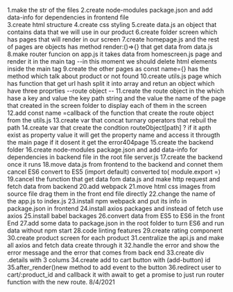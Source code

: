 1.make the str of the files
2.create node-modules package.json and add data-info for dependencies in frontend file  
3.create html structure
4.create css styling
5.create data.js an object that contains data that we will use in our product
6.create folder screen which has pages that will render in our screen
7.create homepage.js and the rest of pages are objects has method render:()=>{}
that get data from data.js
8.make router funcion on app.js it takes data from homescreen.js page and render it in the main tag --in this moment we should delete html elements inside the main tag
9.create the other pages as const name={} has the method which talk about product
or not found
10.create utils.js page which has function that get url hash split it into array
and retun an object which have three proprties --route object --
11.create the route object in the which hase a key and value the key path string
and the value the name of the page that created in the screen folder to display each of them in the screen
12.add const name =callback of the function that create the route object from the utils.js
13.create var that concat turnary operators that rebuil the path
14.create var that create the condtion routeObject[path] ? if it apth exist as property value it will get the property name and access it througth the main page
if it dosent it get the error404page
15.create the backend folder
16.create node-modules package.json and add data-info for dependencies in backend file in the root file server.js
17.create the backend once it runs
18.move data.js from frontend to the backend and connet them cancel ES6 convert to ES5 (import default) converted to( module.export =)
19.cancel the function that get data fom data.js and make http request and
fetch data from backend
20.add webpack
21.move html css images from source file drag them in the front end file directly
22.change the name of the app.js to index.js
23.install npm webpack and put its info in package.json in frontend
24.install axios packages and instead of fetch use axios
25.install babel backages
26.convert data from ES5 to ES6 in the front End
27.add some data to package.json in the root folder to turn ES6 and run data without npm start
28.code linting features
29.create rating component
30.create product screen for each product
31.centralize the api.js and make all axios and fetch data create through it
32.handle the error and show the error message and the error that comes from back end
33.create div .details with 3 colums
34.create add to cart button with (add-button) id
35.after_render()new method to add event to the button
36.redirect user to cart/:product_id and callback it with await to get a promise to just run router function with the new route.
8/4/2021
